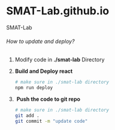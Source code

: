 # SMAT-Lab.github.io

SMAT-Lab

###### How to update and deploy?

1. Modify code in **./smat-lab** Directory

2. **Build and Deploy react**
   
   ```bash
   # make sure in ./smat-lab directory
   npm run deploy
   ```

3.  **Push the code to git repo**
   
   ```bash
   # make sure in ./smat-lab directory
   git add .
   git commit -m "update code"
   ```